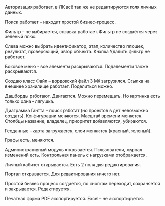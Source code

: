 Авторизация работает, в ЛК всё так же не редактируются поля личных данных.

Поиск работает – находит простой бизнес-процесс.

Фильтр – не выбирается, справка работает. Фильтр не создаётся через зелёный плюс.

Слева можно выбрать идентификатор, этап, количество плюшек, результат, 
проверяющий, автор объекта.  Кнопка Удалить фильтр не работает. 

Боковое меню - все элементы раскрываются. Подэлементы также раскрываются. 

Создаю класс Файл – вордовский файл 3 Мб загрузился. Ссылка на внешнее хранилище 
работает. Поделиться можно.

Дашборды работают. Двигаются. Можно перемещать. 
Но картинка есть только одна – лягушка. 

Диаграмма Гантта – поиск работат (но проектов в днт невозможно создать). 
Конфигурации меняются. Масштаб времени меняется. Столбцы название, владелец, 
приоритет добавляются, убираются.

Геоданные – карта загружается, слои меняются (красный, зеленый).

Графы есть, меняются.

Административный модуль открывается. Пользователи, журнал изменений есть. 
Контрольная панель с нагрузками отображается.

Личный кабинет открывается. Есть 2 поля для редактирования.

Портал открывается. Для редактирования ничего нет.

Простой бизнес процесс создается, по кнопкам переходит, сохраняется и 
закрывается. Редактируется.

Печатная форма PDF экспортируется. Excel – не экспортируется. 

